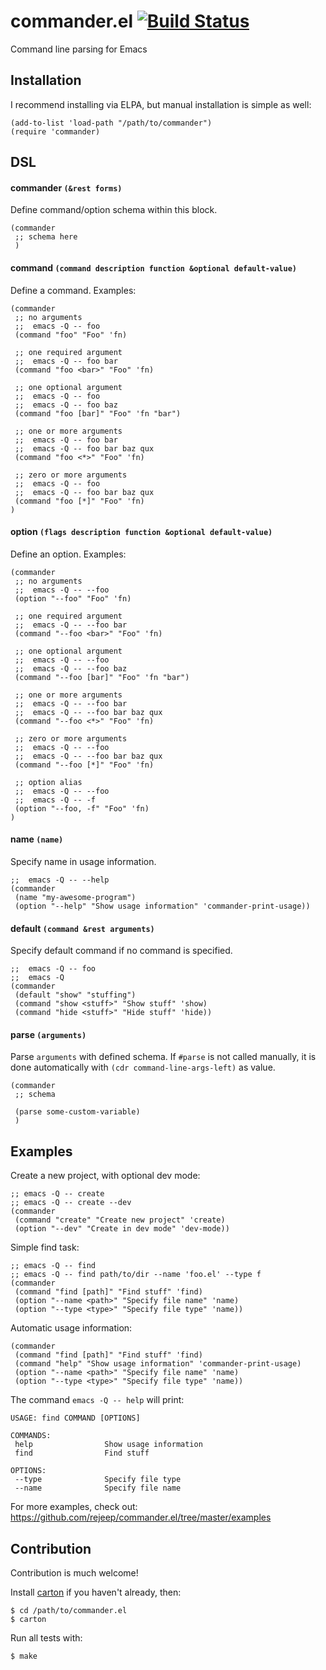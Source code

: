 # commander.el [![Build Status](https://api.travis-ci.org/rejeep/commander.el.png?branch=master)](http://travis-ci.org/rejeep/commander.el)

Command line parsing for Emacs

## Installation

I recommend installing via ELPA, but manual installation is simple as well:

    (add-to-list 'load-path "/path/to/commander")
    (require 'commander)

## DSL

#### commander `(&rest forms)`

Define command/option schema within this block.

    (commander
     ;; schema here
     )

#### command `(command description function &optional default-value)`

Define a command. Examples:

    (commander
     ;; no arguments
     ;;  emacs -Q -- foo
     (command "foo" "Foo" 'fn)

     ;; one required argument
     ;;  emacs -Q -- foo bar
     (command "foo <bar>" "Foo" 'fn)

     ;; one optional argument
     ;;  emacs -Q -- foo
     ;;  emacs -Q -- foo baz
     (command "foo [bar]" "Foo" 'fn "bar")

     ;; one or more arguments
     ;;  emacs -Q -- foo bar
     ;;  emacs -Q -- foo bar baz qux
     (command "foo <*>" "Foo" 'fn)

     ;; zero or more arguments
     ;;  emacs -Q -- foo
     ;;  emacs -Q -- foo bar baz qux
     (command "foo [*]" "Foo" 'fn)
    )

#### option `(flags description function &optional default-value)`

Define an option. Examples:

    (commander
     ;; no arguments
     ;;  emacs -Q -- --foo
     (option "--foo" "Foo" 'fn)

     ;; one required argument
     ;;  emacs -Q -- --foo bar
     (command "--foo <bar>" "Foo" 'fn)

     ;; one optional argument
     ;;  emacs -Q -- --foo
     ;;  emacs -Q -- --foo baz
     (command "--foo [bar]" "Foo" 'fn "bar")

     ;; one or more arguments
     ;;  emacs -Q -- --foo bar
     ;;  emacs -Q -- --foo bar baz qux
     (command "--foo <*>" "Foo" 'fn)

     ;; zero or more arguments
     ;;  emacs -Q -- --foo
     ;;  emacs -Q -- --foo bar baz qux
     (command "--foo [*]" "Foo" 'fn)

     ;; option alias
     ;;  emacs -Q -- --foo
     ;;  emacs -Q -- -f
     (option "--foo, -f" "Foo" 'fn)
    )

#### name `(name)`

Specify name in usage information.

    ;;  emacs -Q -- --help
    (commander
     (name "my-awesome-program")
     (option "--help" "Show usage information" 'commander-print-usage))

#### default `(command &rest arguments)`

Specify default command if no command is specified.

    ;;  emacs -Q -- foo
    ;;  emacs -Q
    (commander
     (default "show" "stuffing")
     (command "show <stuff>" "Show stuff" 'show)
     (command "hide <stuff>" "Hide stuff" 'hide))

#### parse `(arguments)`

Parse `arguments` with defined schema. If `#parse` is not called
manually, it is done automatically with `(cdr
command-line-args-left)` as value.

    (commander
     ;; schema

     (parse some-custom-variable)
     )

## Examples

Create a new project, with optional dev mode:

    ;; emacs -Q -- create
    ;; emacs -Q -- create --dev
    (commander
     (command "create" "Create new project" 'create)
     (option "--dev" "Create in dev mode" 'dev-mode))

Simple find task:

    ;; emacs -Q -- find
    ;; emacs -Q -- find path/to/dir --name 'foo.el' --type f
    (commander
     (command "find [path]" "Find stuff" 'find)
     (option "--name <path>" "Specify file name" 'name)
     (option "--type <type>" "Specify file type" 'name))

Automatic usage information:

    (commander
     (command "find [path]" "Find stuff" 'find)
     (command "help" "Show usage information" 'commander-print-usage)
     (option "--name <path>" "Specify file name" 'name)
     (option "--type <type>" "Specify file type" 'name))

The command `emacs -Q -- help` will print:

    USAGE: find COMMAND [OPTIONS]

    COMMANDS:
     help                Show usage information
     find                Find stuff

    OPTIONS:
     --type              Specify file type
     --name              Specify file name

For more examples, check out: https://github.com/rejeep/commander.el/tree/master/examples

## Contribution

Contribution is much welcome!

Install [carton](https://github.com/rejeep/carton) if you haven't
already, then:

    $ cd /path/to/commander.el
    $ carton

Run all tests with:

    $ make
